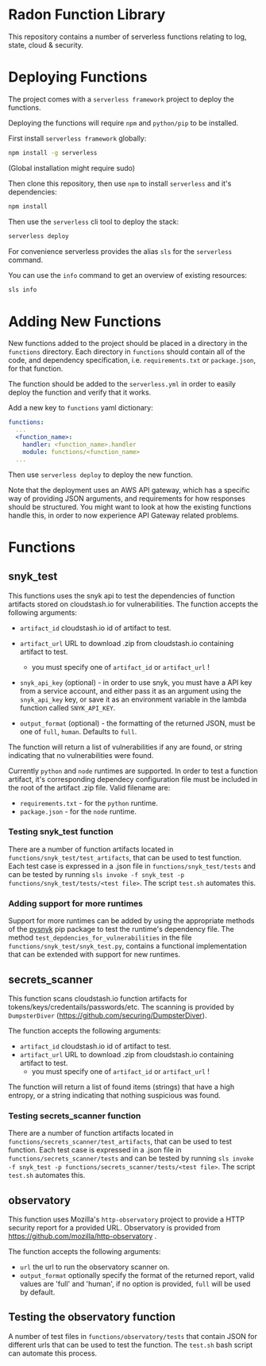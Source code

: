 # Radon Function Library

This repository contains a number of serverless functions relating to log, state, cloud & security.

# Deploying Functions

The project comes with a `serverless framework` project to deploy the functions.

Deploying the functions will require `npm` and `python/pip` to be installed.

First install `serverless framework` globally:
```sh
npm install -g serverless
```
(Global installation might require sudo)

Then clone this repository, then use `npm` to install `serverless` and it's dependencies:
```sh
npm install
```

Then use the `serverless` cli tool to deploy the stack:
```sh
serverless deploy
```

For convenience serverless provides the alias `sls` for the `serverless` command.

You can use the `info` command to get an overview of existing resources:
```sh
sls info
```

# Adding New Functions

New functions added to the project should be placed in a directory in the `functions` directory.
Each directory in `functions` should contain all of the code, and dependency specification, i.e. `requirements.txt` or `package.json`, for that function.

The function should be added to the `serverless.yml` in order to easily deploy the function and verify that it works.

Add a new key to `functions` yaml dictionary:
```yaml
functions:
  ...
  <function_name>:
    handler: <function_name>.handler
    module: functions/<function_name>
  ...
```

Then use `serverless deploy` to deploy the new function.

Note that the deployment uses an AWS API gateway, which has a specific way of providing JSON arguments, and requirements for how responses should be structured.
You might want to look at how the existing functions handle this, in order to now experience API Gateway related problems.

# Functions

## snyk_test

This functions uses the snyk api to test the dependencies of function artifacts stored on cloudstash.io for vulnerabilities.
The function accepts the following arguments:
- `artifact_id` cloudstash.io id of artifact to test.
- `artifact_url` URL to download .zip from cloudstash.io containing artifact to test.
    - you must specify one of `artifact_id` or `artifact_url` !

- `snyk_api_key` (optional) - in order to use snyk, you must have a API key from a service account, and either pass it as an argument using the `snyk_api_key` key, or save it as an environment variable in the lambda function called `SNYK_API_KEY`.
- `output_format` (optional) - the formatting of the returned JSON, must be one of `full`, `human`. Defaults to `full`.

The function will return a list of vulnerabilities if any are found, or string indicating that no vulnerabilities were found.

Currently `python` and `node` runtimes are supported. In order to test a function artifact, it's corresponding dependecy configuration file must be included in the root of the artifact .zip file.
Valid filename are:
- `requirements.txt` - for the `python` runtime.
- `package.json` - for the `node` runtime.

### Testing snyk_test function

There are a number of function artifacts located in `functions/snyk_test/test_artifacts`, that can be used to test function.
Each test case is expressed in a .json file in `functions/snyk_test/tests` and can be tested by running `sls invoke -f snyk_test -p functions/snyk_test/tests/<test file>`.
The script `test.sh` automates this.

### Adding support for more runtimes

Support for more runtimes can be added by using the appropriate methods of the [pysnyk](https://github.com/snyk-labs/pysnyk#testing-for-vulnerabilities) pip package to test the runtime's dependency file.
The method `test_depdencies_for_vulnerabilities` in the file `functions/snyk_test/snyk_test.py`, contains a functional implementation that can be extended with support for new runtimes.

## secrets_scanner

This function scans cloudstash.io function artifacts for tokens/keys/credentails/passwords/etc.
The scanning is provided by `DumpsterDiver` (https://github.com/securing/DumpsterDiver).

The function accepts the following arguments:
- `artifact_id` cloudstash.io id of artifact to test.
- `artifact_url` URL to download .zip from cloudstash.io containing artifact to test.
    - you must specify one of `artifact_id` or `artifact_url` !

The function will return a list of found items (strings) that have a high entropy, or a string indicating that nothing suspicious was found.

### Testing secrets_scanner function

There are a number of function artifacts located in `functions/secrets_scanner/test_artifacts`, that can be used to test function.
Each test case is expressed in a .json file in `functions/secrets_scanner/tests` and can be tested by running `sls invoke -f snyk_test -p functions/secrets_scanner/tests/<test file>`.
The script `test.sh` automates this.

## observatory

This function uses Mozilla's `http-observatory` project to provide a HTTP security report for a provided URL.
Observatory is provided from https://github.com/mozilla/http-observatory .

The function accepts the following arguments:
- `url` the url to run the observatory scanner on.
- `output_format` optionally specify the format of the returned report, valid values are 'full' and 'human', if no option is provided, `full` will be used by default.

## Testing the observatory function

A number of test files in `functions/observatory/tests` that contain JSON for different urls that can be used to test the function.
The `test.sh` bash script can automate this process.
